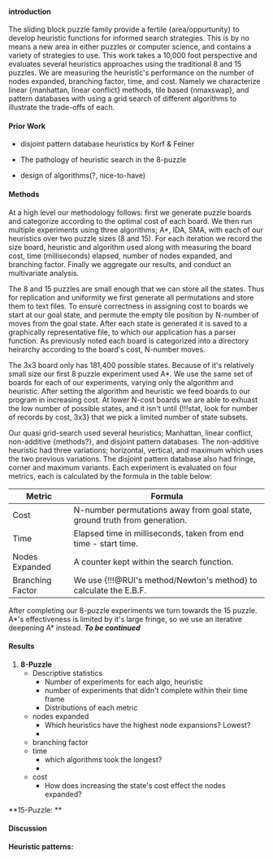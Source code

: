 #### introduction

The sliding block puzzle family provide a fertile {area/oppurtunity} to develop heuristic functions for informed search strategies. This is by no means a new area in either puzzles or computer science, and contains a variety of strategies to use. This work takes a 10,000 foot perspective and evaluates several heuristics approaches using the traditional 8 and 15 puzzles. We are measuring the heuristic's performance on the number of nodes expanded, branching factor, time, and cost. Namely we characterize linear {manhattan, linear conflict} methods, tile based {nmaxswap}, and pattern databases with using a grid search of different algorithms to illustrate the trade-offs of each. 


#### Prior Work


- disjoint pattern database heuristics by Korf & Felner
- The pathology of heuristic search in the 8-puzzle

- design of algorithms(?, nice-to-have)

#### Methods

At a high level our methodology follows: first we generate puzzle boards and categorize according to the optimal cost of each board. We then run multiple experiments using three algorithms; A*, IDA, SMA, with each of our heuristics over two puzzle sizes (8 and 15). For each iteration we record the size board, heuristic and algorithm used along with measuring the board cost, time (milliseconds) elapsed, number of nodes expanded, and branching factor. Finally we aggregate our results, and conduct an multivariate analysis.

The 8 and 15 puzzles are small enough that we can store all the states. Thus for replication and uniformity we first generate all permutations and store them to text files. To ensure correctness in assigning cost to boards we start at our goal state, and permute the empty tile position by N-number of moves from the goal state. After each state is generated it is saved to a graphically representative file, to which our application has a parser function. As previously noted each board is categorized into a directory heirarchy according to the board's cost, N-number moves.

The 3x3 board only has 181,400 possible states. Because of it's relatively small size our first 8 puzzle experiment used A*. We use the same set of boards for each of our experiments, varying only the algorithm and heuristic. After setting the algorithm and heuristic we feed boards to our program in increasing cost. At lower N-cost boards we are able to exhuast the low number of possible states, and it isn't until {!!!stat, look for number of records by cost, 3x3} that we pick a limited number of state subsets.

Our quasi grid-search used several heuristics; Manhattan, linear conflict, non-additive {methods?}, and disjoint pattern databases. The non-additive heuristic had three variations; horizontal, vertical, and maximum which uses the two previous variations. The disjoint pattern database also had fringe, corner and maximum variants. Each experiment is evaluated on four metrics, each is calculated by the formula in the table below:

| Metric | Formula |
|---|---|
| Cost | N-number permutations away from goal state, ground truth from generation. |
| Time | Elapsed time in milliseconds, taken from end time - start time. |
| Nodes Expanded | A counter kept within the search function. |
| Branching Factor | We use {!!!@RUI's method/Newton's method} to calculate the E.B.F. |

After completing our 8-puzzle experiments we turn towards the 15 puzzle. A*'s effectiveness is limited by it's large fringe, so we use an iterative deepening A* instead. ***To be continued***


#### Results

1. **8-Puzzle**
	- Descriptive statistics
		* Number of experiments for each algo, heuristic
		* number of experiments that didn't complete within their time frame
		* Distributions of each metric
	- nodes expanded
		* Which heuristics have the highest node expansions? Lowest?
		* 
	- branching factor
	- time
		* which algorithms took the longest?
		* 
	- cost
		* How does increasing the state's cost effect the nodes expanded?

	 
**15-Puzzle: **

#### Discussion

**Heuristic patterns:**